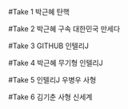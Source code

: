 #Take 1
박근혜 탄핵

#Take 2
박근혜 구속
대한민국 만세다

#Take 3
GITHUB
인텔리J

#Take 4
박근혜 무기형 
인텔리J

#Take 5
인텔리J
우병우 사형

#Take 6
김기춘 사형 
신세계

